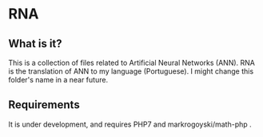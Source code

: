 # RNA

## What is it?

This is a collection of files related to Artificial Neural Networks (ANN). RNA is the translation of ANN to my language (Portuguese).
I might change this folder's name in a near future.

## Requirements
It is under development, and requires PHP7 and markrogoyski/math-php .